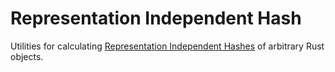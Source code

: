 # Representation Independent Hash

Utilities for calculating [Representation Independent Hashes](https://internetcomputer.org/docs/current/references/ic-interface-spec/#hash-of-map) of arbitrary Rust objects.
